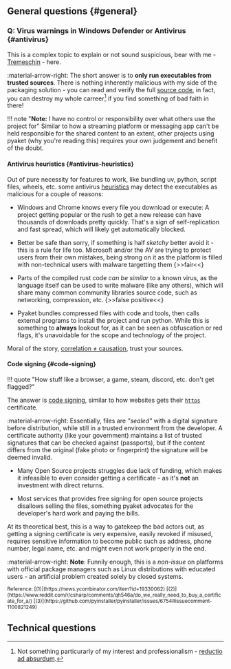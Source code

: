 
## General questions {#general}

### **Q:** Virus warnings in Windows Defender or Antivirus {#antivirus}

This is a complex topic to explain or not sound suspicious, bear with me - [Tremeschin](https://github.com/Tremeschin) - here.

:material-arrow-right: The short answer is to **only run executables from trusted sources**. There is nothing inherently malicious with my side of the packaging solution - you can read and verify the full [source code](https://github.com/BrokenSource/Pyaket), in fact, you can destroy my whole carreer[^carreer] if you find something of bad faith in there!

[^carreer]: Not something particurarly of my interest and professionalism - [reductio ad absurdum](https://en.wikipedia.org/wiki/Reductio_ad_absurdum).

!!! note "**Note:** I have no control or responsibility over what others use the project for"
    Similar to how a streaming platform or messaging app can't be held responsible for the shared content to an extent, other projects using pyaket (why you're reading this) requires your own judgement and benefit of the doubt.

#### Antivirus heuristics {#antivirus-heuristics}

Out of pure necessity for features to work, like bundling uv, python, script files, wheels, etc. some antivirus [heuristics](https://en.wikipedia.org/wiki/Heuristic) may detect the executables as malicious for a couple of reasons:

- Windows and Chrome knows every file you download or execute: A project getting popular or the rush to get a new release can have thousands of downloads pretty quickly. That's a sign of self-replication and fast spread, which will likely get automatically blocked.

- Better be safe than sorry, if something is half _sketchy_ better avoid it - this is a rule for life too. Microsoft and/or the AV are trying to protect users from their own mistakes, being strong on it as the platform is filled with non-technical users with malware targetting them {>>fair<<}

- Parts of the compiled rust code _can be similar_ to a known virus, as the language itself can be used to write malware (like any others), which will share many common community libraries source code, such as networking, compression, etc. {>>false positive<<}

- Pyaket bundles compressed files with code and tools, then calls external programs to install the project and run python. While this is something to **always** lookout for, as it can be seen as obfuscation or red flags, it's unavoidable for the scope and technology of the project.

Moral of the story, [correlation ≠ causation](https://en.wikipedia.org/wiki/Correlation_does_not_imply_causation), trust your sources.

#### Code signing {#code-signing}

!!! quote "How stuff like a browser, a game, steam, discord, etc. don't get flagged?"

The answer is [code signing](https://en.wikipedia.org/wiki/Code_signing), similar to how websites gets their [`https`](https://en.wikipedia.org/wiki/Let%27s_Encrypt) certificate.

:material-arrow-right: Essentially, files are _"sealed"_ with a digital signature before distribution, while still in a trusted environment from the developer. A certificate authority (like your government) maintains a list of trusted signatures that can be checked against (passports), but if the content differs from the original (fake photo or fingerprint) the signature will be deemed invalid.

- Many Open Source projects struggles due lack of funding, which makes it infeasible to even consider getting a certificate - as it's **not** an investment with direct returns.

- Most services that provides free signing for open source projects disallows selling the files, something pyaket advocates for the developer's hard work and paying the bills.

At its theoretical best, this is a way to gatekeep the bad actors out, as getting a signing certificate is very expensive, easily revoked if misused, requires sensitive information to become public such as address, phone number, legal name, etc. and might even not work properly in the end.

:material-arrow-right: **Note**: Funnily enough, this is a _non-issue_ on platforms with official package managers such as Linux distributions with educated users - an artificial problem created solely by closed systems.

<!-- Todo: Expand list, many places I've read through the years -->
<small>
Reference:
[(1)](https://news.ycombinator.com/item?id=19330062)
[(2)](https://www.reddit.com/r/csharp/comments/qh546a/do_we_really_need_to_buy_a_certificate_for_a/)
[(3)](https://github.com/pyinstaller/pyinstaller/issues/6754#issuecomment-1100821249)
</small>

## Technical questions
